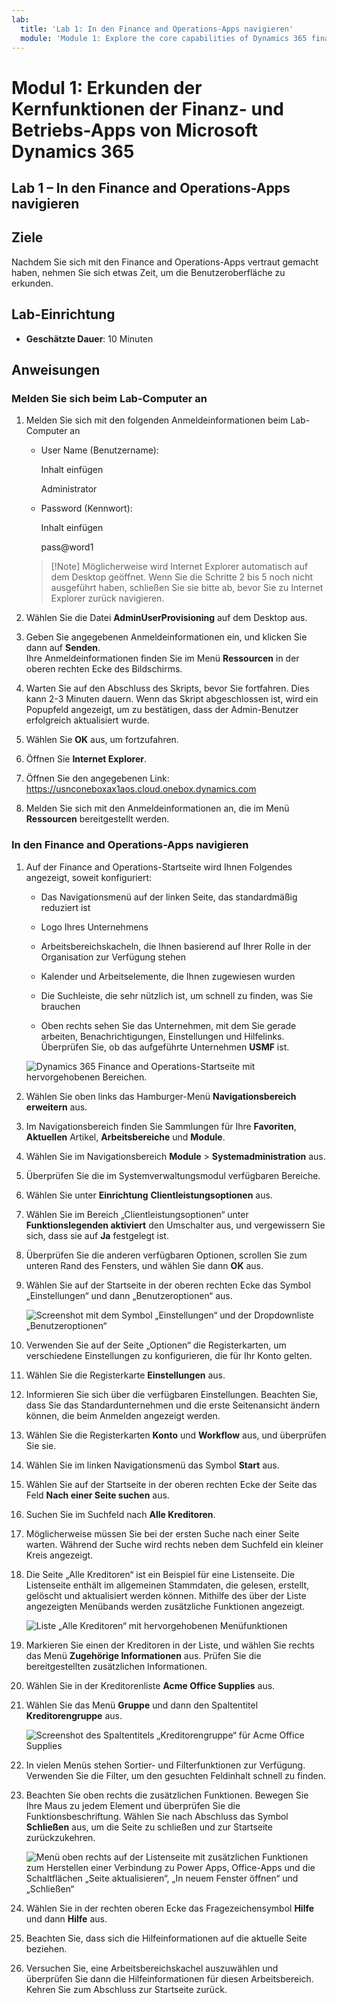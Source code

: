 ```yaml
---
lab:
  title: 'Lab 1: In den Finance and Operations-Apps navigieren'
  module: 'Module 1: Explore the core capabilities of Dynamics 365 finance and operations apps'
---
```


# <a name="module-1-explore-the-core-capabilities-of-dynamics-365-finance-and-operations-apps"></a>Modul 1: Erkunden der Kernfunktionen der Finanz- und Betriebs-Apps von Microsoft Dynamics 365

## <a name="lab-1---navigate-finance-and-operations-apps"></a>Lab 1 – In den Finance and Operations-Apps navigieren

## <a name="objectives"></a>Ziele

Nachdem Sie sich mit den Finance and Operations-Apps vertraut gemacht haben, nehmen Sie sich etwas Zeit, um die Benutzeroberfläche zu erkunden.

## <a name="lab-setup"></a>Lab-Einrichtung

- **Geschätzte Dauer**: 10 Minuten

## <a name="instructions"></a>Anweisungen

### <a name="sign-in-to-the-lab-computer"></a>Melden Sie sich beim Lab-Computer an

1. Melden Sie sich mit den folgenden Anmeldeinformationen beim Lab-Computer an

    - User Name (Benutzername):

        Inhalt einfügen

        Administrator

    - Password (Kennwort):

        Inhalt einfügen

        pass@word1

    >[!Note] Möglicherweise wird Internet Explorer automatisch auf dem Desktop geöffnet. Wenn Sie die Schritte 2 bis 5 noch nicht ausgeführt haben, schließen Sie sie bitte ab, bevor Sie zu Internet Explorer zurück navigieren.

1. Wählen Sie die Datei **AdminUserProvisioning** auf dem Desktop aus.

1. Geben Sie angegebenen Anmeldeinformationen ein, und klicken Sie dann auf **Senden**.  
Ihre Anmeldeinformationen finden Sie im Menü **Ressourcen** in der oberen rechten Ecke des Bildschirms.

1. Warten Sie auf den Abschluss des Skripts, bevor Sie fortfahren. Dies kann 2-3 Minuten dauern. Wenn das Skript abgeschlossen ist, wird ein Popupfeld angezeigt, um zu bestätigen, dass der Admin-Benutzer erfolgreich aktualisiert wurde.

1. Wählen Sie **OK** aus, um fortzufahren.

1. Öffnen Sie **Internet Explorer**.

1. Öffnen Sie den angegebenen Link: <https://usnconeboxax1aos.cloud.onebox.dynamics.com>

1. Melden Sie sich mit den Anmeldeinformationen an, die im Menü **Ressourcen** bereitgestellt werden.

### <a name="navigate-finance-and-operations-apps"></a>In den Finance and Operations-Apps navigieren
1. Auf der Finance and Operations-Startseite wird Ihnen Folgendes angezeigt, soweit konfiguriert:

    - Das Navigationsmenü auf der linken Seite, das standardmäßig reduziert ist

    - Logo Ihres Unternehmens

    - Arbeitsbereichskacheln, die Ihnen basierend auf Ihrer Rolle in der Organisation zur Verfügung stehen

    - Kalender und Arbeitselemente, die Ihnen zugewiesen wurden

    - Die Suchleiste, die sehr nützlich ist, um schnell zu finden, was Sie brauchen

    - Oben rechts sehen Sie das Unternehmen, mit dem Sie gerade arbeiten, Benachrichtigungen, Einstellungen und Hilfelinks.  
    Überprüfen Sie, ob das aufgeführte Unternehmen **USMF** ist.

    ![Dynamics 365 Finance and Operations-Startseite mit hervorgehobenen Bereichen.](./media/m1-common-home-page.png)

1. Wählen Sie oben links das Hamburger-Menü **Navigationsbereich erweitern** aus.

1. Im Navigationsbereich finden Sie Sammlungen für Ihre **Favoriten**, **Aktuellen** Artikel, **Arbeitsbereiche** und **Module**.

1. Wählen Sie im Navigationsbereich **Module** > **Systemadministration** aus.

1. Überprüfen Sie die im Systemverwaltungsmodul verfügbaren Bereiche.

1. Wählen Sie unter **Einrichtung** **Clientleistungsoptionen** aus.

1. Wählen Sie im Bereich „Clientleistungsoptionen“ unter **Funktionslegenden aktiviert** den Umschalter aus, und vergewissern Sie sich, dass sie auf **Ja** festgelegt ist.

1. Überprüfen Sie die anderen verfügbaren Optionen, scrollen Sie zum unteren Rand des Fensters, und wählen Sie dann **OK** aus.

1. Wählen Sie auf der Startseite in der oberen rechten Ecke das Symbol „Einstellungen“ und dann „Benutzeroptionen“ aus.

    ![Screenshot mit dem Symbol „Einstellungen“ und der Dropdownliste „Benutzeroptionen“](./media/m1-common-settings-user-settings.png)

1. Verwenden Sie auf der Seite „Optionen“ die Registerkarten, um verschiedene Einstellungen zu konfigurieren, die für Ihr Konto gelten.

1. Wählen Sie die Registerkarte **Einstellungen** aus.

1. Informieren Sie sich über die verfügbaren Einstellungen. Beachten Sie, dass Sie das Standardunternehmen und die erste Seitenansicht ändern können, die beim Anmelden angezeigt werden.

1. Wählen Sie die Registerkarten **Konto** und **Workflow** aus, und überprüfen Sie sie.

1. Wählen Sie im linken Navigationsmenü das Symbol **Start** aus.

1. Wählen Sie auf der Startseite in der oberen rechten Ecke der Seite das Feld **Nach einer Seite suchen** aus.

1. Suchen Sie im Suchfeld nach **Alle Kreditoren**.

1. Möglicherweise müssen Sie bei der ersten Suche nach einer Seite warten. Während der Suche wird rechts neben dem Suchfeld ein kleiner Kreis angezeigt.

1. Die Seite „Alle Kreditoren“ ist ein Beispiel für eine Listenseite. Die Listenseite enthält im allgemeinen Stammdaten, die gelesen, erstellt, gelöscht und aktualisiert werden können. Mithilfe des über der Liste angezeigten Menübands werden zusätzliche Funktionen angezeigt.

    ![Liste „Alle Kreditoren“ mit hervorgehobenen Menüfunktionen](./media/m1-common-all-vendor-list-page.png)

1. Markieren Sie einen der Kreditoren in der Liste, und wählen Sie rechts das Menü **Zugehörige Informationen** aus. Prüfen Sie die bereitgestellten zusätzlichen Informationen.

1. Wählen Sie in der Kreditorenliste **Acme Office Supplies** aus.

1. Wählen Sie das Menü **Gruppe** und dann den Spaltentitel **Kreditorengruppe** aus.

    ![Screenshot des Spaltentitels „Kreditorengruppe“ für Acme Office Supplies](./media/m1-common-vendor-group-menu-24493345.png)

1. In vielen Menüs stehen Sortier- und Filterfunktionen zur Verfügung. Verwenden Sie die Filter, um den gesuchten Feldinhalt schnell zu finden.

1. Beachten Sie oben rechts die zusätzlichen Funktionen. Bewegen Sie Ihre Maus zu jedem Element und überprüfen Sie die Funktionsbeschriftung. Wählen Sie nach Abschluss das Symbol **Schließen** aus, um die Seite zu schließen und zur Startseite zurückzukehren.

    ![Menü oben rechts auf der Listenseite mit zusätzlichen Funktionen zum Herstellen einer Verbindung zu Power Apps, Office-Apps und die Schaltflächen „Seite aktualisieren“, „In neuem Fenster öffnen“ und „Schließen“](./media/m1-common-list-page-additional-features-menu.png)

1. Wählen Sie in der rechten oberen Ecke das Fragezeichensymbol **Hilfe** und dann **Hilfe** aus.

1. Beachten Sie, dass sich die Hilfeinformationen auf die aktuelle Seite beziehen.

1. Versuchen Sie, eine Arbeitsbereichskachel auszuwählen und überprüfen Sie dann die Hilfeinformationen für diesen Arbeitsbereich. Kehren Sie zum Abschluss zur Startseite zurück.
